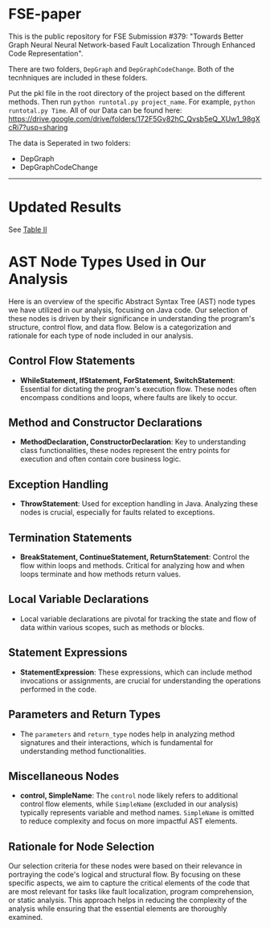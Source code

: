 # FSE-paper

This is the public repository for FSE Submission #379: "Towards Better Graph Neural Neural Network-based Fault Localization Through Enhanced Code Representation".

There are two folders, `DepGraph` and `DepGraphCodeChange`. Both of the tecnhniques are included in these folders. 

Put the pkl file in the root directory of the project based on the different methods. Then run `python runtotal.py project_name`. For example, `python runtotal.py Time`. 
All of our Data can be found here: https://drive.google.com/drive/folders/172F5Gv82hC_Qvsb5eQ_XUw1_98gXcRi7?usp=sharing

The data is Seperated in two folders:
* DepGraph
* DepGraphCodeChange

---------------------------------------

# Updated Results
See [Table II](Results/Table2.pdf)

# AST Node Types Used in Our Analysis

Here is an overview of the specific Abstract Syntax Tree (AST) node types we have utilized in our analysis, focusing on Java code. Our selection of these nodes is driven by their significance in understanding the program's structure, control flow, and data flow. Below is a categorization and rationale for each type of node included in our analysis.

## Control Flow Statements
- **WhileStatement, IfStatement, ForStatement, SwitchStatement**: Essential for dictating the program's execution flow. These nodes often encompass conditions and loops, where faults are likely to occur.

## Method and Constructor Declarations
- **MethodDeclaration, ConstructorDeclaration**: Key to understanding class functionalities, these nodes represent the entry points for execution and often contain core business logic.

## Exception Handling
- **ThrowStatement**: Used for exception handling in Java. Analyzing these nodes is crucial, especially for faults related to exceptions.

## Termination Statements
- **BreakStatement, ContinueStatement, ReturnStatement**: Control the flow within loops and methods. Critical for analyzing how and when loops terminate and how methods return values.

## Local Variable Declarations
- Local variable declarations are pivotal for tracking the state and flow of data within various scopes, such as methods or blocks.

## Statement Expressions
- **StatementExpression**: These expressions, which can include method invocations or assignments, are crucial for understanding the operations performed in the code.

## Parameters and Return Types
- The `parameters` and `return_type` nodes help in analyzing method signatures and their interactions, which is fundamental for understanding method functionalities.

## Miscellaneous Nodes
- **control, SimpleName**: The `control` node likely refers to additional control flow elements, while `SimpleName` (excluded in our analysis) typically represents variable and method names. `SimpleName` is omitted to reduce complexity and focus on more impactful AST elements.

## Rationale for Node Selection
Our selection criteria for these nodes were based on their relevance in portraying the code's logical and structural flow. By focusing on these specific aspects, we aim to capture the critical elements of the code that are most relevant for tasks like fault localization, program comprehension, or static analysis. This approach helps in reducing the complexity of the analysis while ensuring that the essential elements are thoroughly examined.
